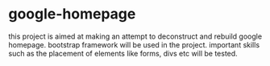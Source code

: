 # google-homepage
this project is aimed at making an attempt to deconstruct and rebuild google homepage.
bootstrap framework will be used in the project.
important skills such as the placement of elements like forms, divs etc will be tested.
